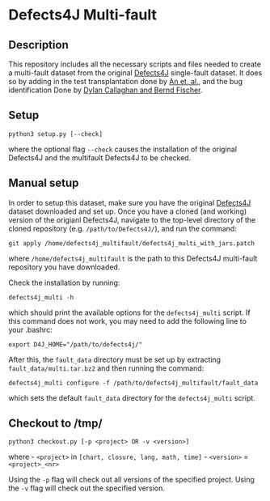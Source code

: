 # Defects4J Multi-fault
## Description
This repository includes all the necessary scripts and files needed to create a
multi-fault dataset from the original [Defects4J](https://github.com/rjust/defects4j)
single-fault dataset. It does so by adding in the test transplantation done by
[An et.  al.](https://github.com/coinse/Defects4J-multifault), and the bug
identification Done by [Dylan Callaghan and Bernd
Fischer](https://github.com/DCallaz/bug-backtracker).
## Setup
```
python3 setup.py [--check]
```
where the optional flag `--check` causes the installation of the original Defects4J and 
the multifault Defects4J to be checked.
## Manual setup
In order to setup this dataset, make sure you have the original
[Defects4J](https://github.com/rjust/defects4j) dataset downloaded and set up. Once you
have a cloned (and working) version of the origianl Defects4J, navigate to the
top-level directory of the cloned repository (e.g. `/path/to/Defects4J/`), and
run the command:
```
git apply /home/defects4j_multifault/defects4j_multi_with_jars.patch
```
where `/home/defects4j_multifault` is the path to this Defects4J multi-fault
repository you have downloaded.

Check the installation by running:
```
defects4j_multi -h
```
which should print the available options for the `defects4j_multi` script. If
this command does not work, you may need to add the following line to your
.bashrc:
```
export D4J_HOME="/path/to/defects4j/"
```

After this, the `fault_data` directory must be set up by extracting
`fault_data/multi.tar.bz2` and then running the command:
```
defects4j_multi configure -f /path/to/defects4j_multifault/fault_data
```
which sets the default `fault_data` directory for the `defects4j_multi` script.
## Checkout to /tmp/
```
python3 checkout.py [-p <project> OR -v <version>]
```
where
	- `<project>` in `[chart, closure, lang, math, time]`
    - `<version>` = `<project>_<nr>`

Using the `-p` flag will check out all versions of the specified project.
Using the `-v` flag will check out the specified version.
